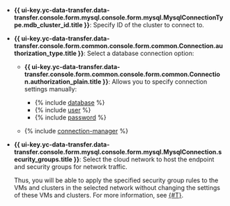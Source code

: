 * **{{ ui-key.yc-data-transfer.data-transfer.console.form.mysql.console.form.mysql.MysqlConnectionType.mdb_cluster_id.title }}**: Specify ID of the cluster to connect to.


* **{{ ui-key.yc-data-transfer.data-transfer.console.form.common.console.form.common.Connection.authorization_type.title }}**: Select a database connection option:

    * **{{ ui-key.yc-data-transfer.data-transfer.console.form.common.console.form.common.Connection.authorization_plain.title }}**: Allows you to specify connection settings manually:

        * {% include [database](../../fields/mysql/ui/database.md) %}
        * {% include [user](../../fields/mysql/ui/user.md) %}
        * {% include [password](../../fields/mysql/ui/password.md) %}

    * {% include [connection-manager](../../fields/mysql/ui/connection-manager.md) %}

* **{{ ui-key.yc-data-transfer.data-transfer.console.form.mysql.console.form.mysql.MysqlConnection.security_groups.title }}**: Select the cloud network to host the endpoint and security groups for network traffic.

  Thus, you will be able to apply the specified security group rules to the VMs and clusters in the selected network without changing the settings of these VMs and clusters. For more information, see [{#T}](../../../../data-transfer/concepts/network.md).

